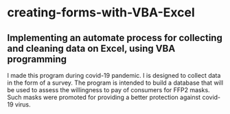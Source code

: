 # creating-forms-with-VBA-Excel
## Implementing an automate process for collecting and cleaning data on Excel, using VBA programming
I made this program during covid-19 pandemic. I is designed to collect data in the form of a survey. The program is intended to build a database that will be used to assess the willingness to pay of consumers for FFP2 masks. Such masks were promoted for providing a better protection against covid-19 virus.